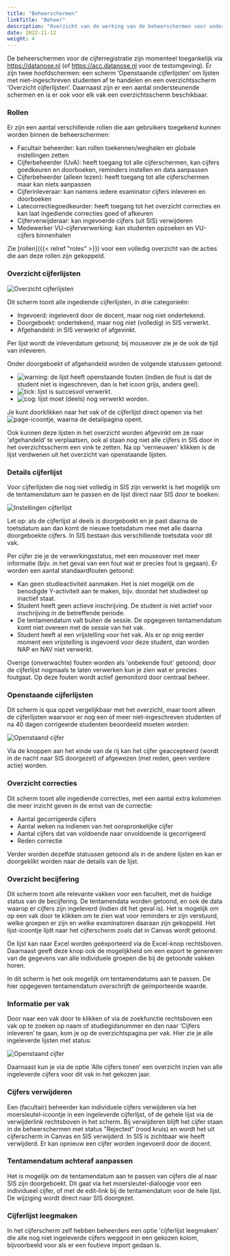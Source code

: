 ```yaml
---
title: "Beheerschermen"
linkTitle: "Beheer"
description: "Overzicht van de werking van de beheerschermen voor onderwijsadministraties"
date: 2022-11-12
weight: 4
---
```


De beheerschermen voor de cijferregistratie zijn momenteel toegankelijk via https://datanose.nl (of https://acc.datanose.nl voor de testomgeving). Er zijn twee hoofdschermen: een scherm ‘Openstaande cijferlijsten’ om lijsten met niet-ingeschreven studenten af te handelen en een overzichtsscherm ‘Overzicht cijferlijsten’. Daarnaast zijn er een aantal ondersteunende schermen en is er ook voor elk vak een overzichtsscherm beschikbaar. 

### Rollen
Er zijn een aantal verschillende rollen die aan gebruikers toegekend kunnen worden binnen de beheerschermen:
- Facultair beheerder: kan rollen toekennen/weghalen en globale instellingen zetten
- Cijferbeheerder (UvA): heeft toegang tot alle cijferschermen, kan cijfers goedkeuren en doorboeken, reminders instellen en data aanpassen
- Cijferbeheerder (alleen lezen): heeft toegang tot alle cijferschermen maar kan niets aanpassen
- Cijferinleveraar: kan namens iedere examinator cijfers inleveren en doorboeken
- Latecorrectiegoedkeurder: heeft toegang tot het overzicht correcties en kan laat ingediende correcties goed of afkeuren
- Cijferverwijderaar: kan ingevoerde cijfers (uit SIS) verwijderen
- Medewerker VU-cijferverwerking: kan studenten opzoeken en VU-cijfers binnenhalen

Zie [rollen]({{< relref "roles" >}}) voor een volledig overzicht van de acties die aan deze rollen zijn gekoppeld.

### Overzicht cijferlijsten

![Overzicht cijferlijsten](/grade_overview.nl.png)

Dit scherm toont alle ingediende cijferlijsten, in drie categorieën: 
- Ingevoerd: ingeleverd door de docent, maar nog niet ondertekend.
- Doorgeboekt: ondertekend, maar nog niet (volledig) in SIS verwerkt.
- Afgehandeld: in SIS verwerkt of afgevinkt.

Per lijst wordt de inleverdatum getoond; bij mouseover zie je de ook de tijd van inleveren. 

Onder doorgeboekt of afgehandeld worden de volgende statussen getoond:
- ![warning](/error.png): de lijst heeft openstaande fouten (indien de fout is dat de student niet is ingeschreven, dan is het icoon grijs, anders geel).
- ![tick](/tick.png): lijst is succesvol verwerkt.
- ![cog](/cog.png): lijst moet (deels) nog verwerkt worden.

Je kunt doorklikken naar het vak of de cijferlijst direct openen via het ![page](/page.png)-icoontje, waarna de detailpagina opent. 

Ook kunnen deze lijsten in het overzicht worden afgevinkt om ze naar ‘afgehandeld’ te verplaatsen, ook al staan nog niet alle cijfers in SIS door in het overzichtsscherm een vink te zetten. Na op 'vernieuwen' klikken is de lijst verdwenen uit het overzicht van openstaande lijsten.

### Details cijferlijst

Voor cijferlijsten die nog niet volledig in SIS zijn verwerkt is het mogelijk om de tentamendatum aan te passen en de lijst direct naar SIS door te boeken:

![Instellingen cijferlijst](/list_info.nl.png)

Let op: als de cijferlijst al deels is doorgeboekt en je past daarna de toetsdatum aan dan komt de nieuwe toetsdatum mee met alle daarna doorgeboekte cijfers. In SIS bestaan dus verschillende toetsdata voor dit vak.

Per cijfer zie je de verwerkingsstatus, met een mouseover met meer informatie (bijv. in het geval van een fout wat er precies fout is gegaan). Er worden een aantal standaardfouten getoond:
- Kan geen studieactiviteit aanmaken. Het is niet mogelijk om de benodigde Y-activiteit aan te maken, bijv. doordat het studiedeel op inactief staat.
- Student heeft geen actieve inschrijving. De student is niet actief voor inschrijving in de betreffende periode.
- De tentamendatum valt buiten de sessie. De opgegeven tentamendatum komt niet overeen met de sessie van het vak.
- Student heeft al een vrijstelling voor het vak. Als er op enig eerder moment een vrijstelling is ingevoerd voor deze student, dan worden NAP en NAV niet verwerkt.

Overige (onverwachte) fouten worden als 'onbekende fout' getoond; door de cijferlijst nogmaals te laten verwerken kun je zien wat er precies foutgaat. Op deze fouten wordt actief gemonitord door centraal beheer.

### Openstaande cijferlijsten

Dit scherm is qua opzet vergelijkbaar met het overzicht, maar toont alleen de cijferlijsten waarvoor er nog een of meer niet-ingeschreven studenten of na 40 dagen corrigeerde studenten beoordeeld moeten worden:

![Openstaand cijfer](/list_other_row.png)

Via de knoppen aan het einde van de rij kan het cijfer geaccepteerd (wordt in de nacht naar SIS doorgezet) of afgewezen (met reden, geen verdere actie) worden.

### Overzicht correcties

Dit scherm toont alle ingediende correcties, met een aantal extra kolommen die meer inzicht geven in de ernst van de correctie:
- Aantal gecorrigeerde cijfers
- Aantal weken na indienen van het oorspronkelijke cijfer
- Aantal cijfers dat van voldoende naar onvoldoende is gecorrigeerd
- Reden correctie

Verder worden dezelfde statussen getoond als in de andere lijsten en kan er doorgeklikt worden naar de details van de lijst.

### Overzicht becijfering
Dit scherm toont alle relevante vakken voor een faculteit, met de huidige status van de becijfering. De tentamendata worden getoond, en ook de data waarop er cijfers zijn ingeleverd (indien dit het geval is). Het is mogelijk om op een vak door te klikken om te zien wat voor reminders er zijn verstuurd, welke groepen er zijn en welke examinatoren daaraan zijn gekoppeld. Het lijst-icoontje lijdt naar het cijferscherm zoals dat in Canvas wordt getoond.

De lijst kan naar Excel worden geëxporteerd via de Excel-knop rechtsboven. Daarnaast geeft deze knop ook de mogelijkheid om een export te genereren van de gegevens van alle individuele groepen die bij de getoonde vakken horen.

In dit scherm is het ook mogelijk om tentamendatums aan te passen. De hier opgegeven tentamendatum overschrijft de geïmporteerde waarde. 

### Informatie per vak
Door naar een vak door te klikken of via de zoekfunctie rechtsboven een vak op te zoeken op naam of studiegidsnummer en dan naar ‘Cijfers inleveren’ te gaan, kom je op de overzichtspagina per vak. Hier zie je alle ingeleverde lijsten met status: 

![Openstaand cijfer](/course_lists.nl.png)

Daarnaast kun je via de optie ‘Alle cijfers tonen’ een overzicht inzien van alle ingeleverde cijfers voor dit vak in het gekozen jaar.

### Cijfers verwijderen
Een (facultair) beheerder kan individuele cijfers verwijderen via het moersleutel-icoontje in een ingeleverde cijferlijst, of de gehele lijst via de verwijderlink rechtsboven in het scherm. Bij verwijderen blijft het cijfer staan in de beheerschermen met status "Rejected" (rood kruis) en wordt het uit cijferscherm in Canvas en SIS verwijderd. In SIS is zichtbaar wie heeft verwijderd. Er kan opnieuw een cijfer worden ingevoerd door de docent.

### Tentamendatum achteraf aanpassen
Het is mogelijk om de tentamendatum aan te passen van cijfers die al naar SIS zijn doorgeboekt. Dit gaat via het moersleutel-dialoogje voor een individueel cijfer, of met de edit-link bij de tentamendatum voor de hele lijst. De wijziging wordt direct naar SIS doorgezet.

### Cijferlijst leegmaken
In het cijferscherm zelf hebben beheerders een optie 'cijferlijst leegmaken' die alle nog niet ingeleverde cijfers weggooit in een gekozen kolom, bijvoorbeeld voor als er een foutieve import gedaan is. 
